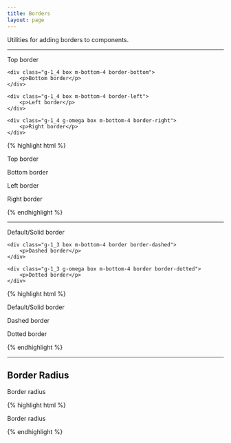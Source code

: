 ```yaml
---
title: Borders
layout: page
---
```


<p class="t-4">Utilities for adding borders to components.</p>

<hr />

<div class="container-m">
    <div class="g-1_4 box m-bottom-4 border-top">
        <p>Top border</p>
    </div>

    <div class="g-1_4 box m-bottom-4 border-bottom">
        <p>Bottom border</p>
    </div>

    <div class="g-1_4 box m-bottom-4 border-left">
        <p>Left border</p>
    </div>

    <div class="g-1_4 g-omega box m-bottom-4 border-right">
        <p>Right border</p>
    </div>
</div>

{% highlight html %}
<div class="g-1_4 box m-bottom-4 border-top">
    <p>Top border</p>
</div>

<div class="g-1_4 box m-bottom-4 border-bottom">
    <p>Bottom border</p>
</div>

<div class="g-1_4 box m-bottom-4 border-left">
    <p>Left border</p>
</div>

<div class="g-1_4 g-omega box m-bottom-4 border-right">
    <p>Right border</p>
</div>
{% endhighlight %}

<hr />

<div class="container-m">
    <div class="g-1_3 box m-bottom-4 border">
        <p>Default/Solid border</p>
    </div>

    <div class="g-1_3 box m-bottom-4 border border-dashed">
        <p>Dashed border</p>
    </div>

    <div class="g-1_3 g-omega box m-bottom-4 border border-dotted">
        <p>Dotted border</p>
    </div>
</div>

{% highlight html %}
<div class="g-1_3 box m-bottom-4 border">
    <p>Default/Solid border</p>
</div>

<div class="g-1_3 box m-bottom-4 border border-dashed">
    <p>Dashed border</p>
</div>

<div class="g-1_3 g-omega box m-bottom-4 border border-dotted">
    <p>Dotted border</p>
</div>
{% endhighlight %}

<hr />

<h2>Border Radius</h2>

<div class="box border u-border-radius m-bottom">
    <p>Border radius</p>
</div>

{% highlight html %}
<div class="box border u-border-radius">
    <p>Border radius</p>
</div>
{% endhighlight %}
